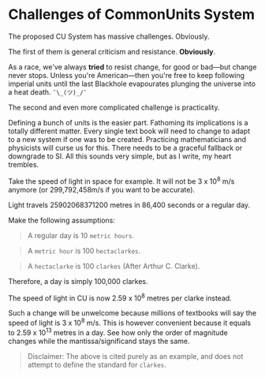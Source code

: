# Challenges of CommonUnits System
The proposed CU System has massive challenges. Obviously.

The first of them is general criticism and resistance. **Obviously**.

As a race, we've always **tried** to resist change, for good or bad—but change never stops. Unless you're American—then you're free to keep following imperial units until the last Blackhole evapourates plunging the universe into a heat death. `¯\_(ツ)_/¯`

The second and even more complicated challenge is practicality.

Defining a bunch of units is the easier part. Fathoming its implications is a totally different matter. Every single text book will need to change to adapt to a new system if one was to be created. Practicing mathematicians and physicists will curse us for this. There needs to be a graceful fallback or downgrade to SI. All this sounds very simple, but as I write, my heart trembles.

Take the speed of light in space for example. It will not be 3 x 10<sup>8</sup> m/s anymore (or 299,792,458m/s if you want to be accurate).

Light travels 25902068371200 metres in 86,400 seconds or a regular day.

Make the following assumptions:

> A regular day is 10 `metric hours`.

> A `metric hour` is 100 `hectaclarkes`.

> A  `hectaclarke` is 100 `clarkes` (After Arthur C. Clarke).

Therefore, a day is simply 100,000 clarkes.

The speed of light in CU is now 2.59 x 10<sup>8</sup> metres per clarke instead.

Such a change will be unwelcome because millions of textbooks will say the speed of light is 3 x 10<sup>8</sup> m/s. This is however convenient because it equals to 2.59 x 10<sup>13</sup> metres in a day. See how only the order of magnitude changes while the mantissa/significand stays the same.

> Disclaimer: The above is cited purely as an example, and does not attempt to define the standard for `clarkes`.
